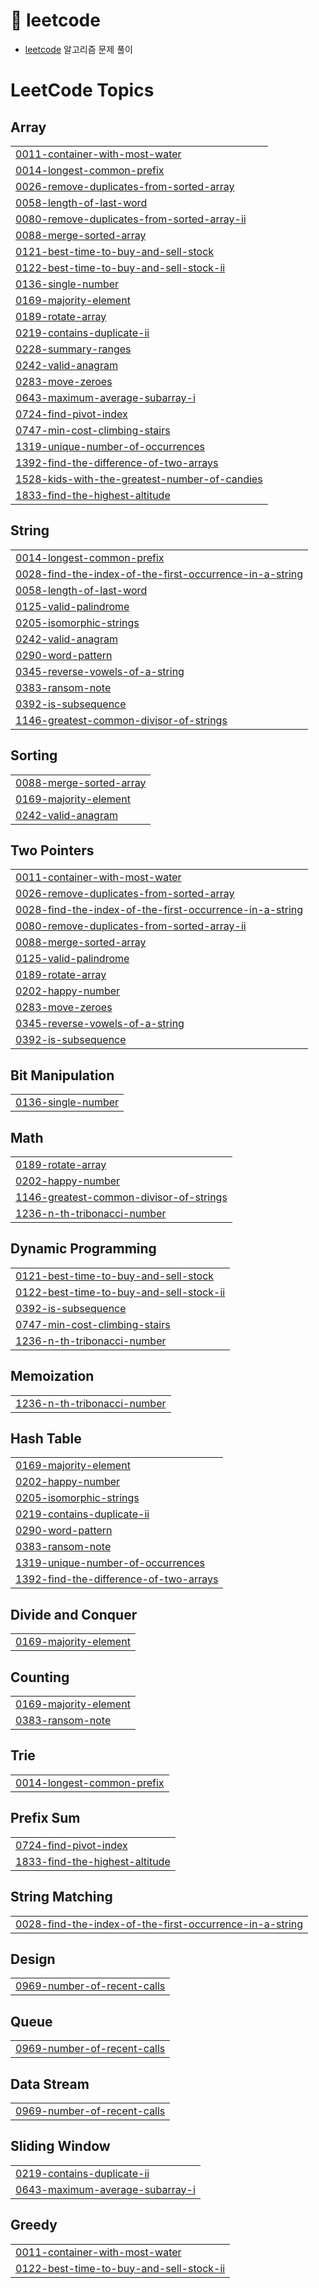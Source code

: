 # 💭 leetcode
- [leetcode](https://leetcode.com/problemset/) 알고리즘 문제 풀이

<!---LeetCode Topics Start-->
# LeetCode Topics
## Array
|  |
| ------- |
| [0011-container-with-most-water](https://github.com/hayanmini/leetcode/tree/master/0011-container-with-most-water) |
| [0014-longest-common-prefix](https://github.com/hayanmini/leetcode/tree/master/0014-longest-common-prefix) |
| [0026-remove-duplicates-from-sorted-array](https://github.com/hayanmini/leetcode/tree/master/0026-remove-duplicates-from-sorted-array) |
| [0058-length-of-last-word](https://github.com/hayanmini/leetcode/tree/master/0058-length-of-last-word) |
| [0080-remove-duplicates-from-sorted-array-ii](https://github.com/hayanmini/leetcode/tree/master/0080-remove-duplicates-from-sorted-array-ii) |
| [0088-merge-sorted-array](https://github.com/hayanmini/leetcode/tree/master/0088-merge-sorted-array) |
| [0121-best-time-to-buy-and-sell-stock](https://github.com/hayanmini/leetcode/tree/master/0121-best-time-to-buy-and-sell-stock) |
| [0122-best-time-to-buy-and-sell-stock-ii](https://github.com/hayanmini/leetcode/tree/master/0122-best-time-to-buy-and-sell-stock-ii) |
| [0136-single-number](https://github.com/hayanmini/leetcode/tree/master/0136-single-number) |
| [0169-majority-element](https://github.com/hayanmini/leetcode/tree/master/0169-majority-element) |
| [0189-rotate-array](https://github.com/hayanmini/leetcode/tree/master/0189-rotate-array) |
| [0219-contains-duplicate-ii](https://github.com/hayanmini/leetcode/tree/master/0219-contains-duplicate-ii) |
| [0228-summary-ranges](https://github.com/hayanmini/leetcode/tree/master/0228-summary-ranges) |
| [0242-valid-anagram](https://github.com/hayanmini/leetcode/tree/master/0242-valid-anagram) |
| [0283-move-zeroes](https://github.com/hayanmini/leetcode/tree/master/0283-move-zeroes) |
| [0643-maximum-average-subarray-i](https://github.com/hayanmini/leetcode/tree/master/0643-maximum-average-subarray-i) |
| [0724-find-pivot-index](https://github.com/hayanmini/leetcode/tree/master/0724-find-pivot-index) |
| [0747-min-cost-climbing-stairs](https://github.com/hayanmini/leetcode/tree/master/0747-min-cost-climbing-stairs) |
| [1319-unique-number-of-occurrences](https://github.com/hayanmini/leetcode/tree/master/1319-unique-number-of-occurrences) |
| [1392-find-the-difference-of-two-arrays](https://github.com/hayanmini/leetcode/tree/master/1392-find-the-difference-of-two-arrays) |
| [1528-kids-with-the-greatest-number-of-candies](https://github.com/hayanmini/leetcode/tree/master/1528-kids-with-the-greatest-number-of-candies) |
| [1833-find-the-highest-altitude](https://github.com/hayanmini/leetcode/tree/master/1833-find-the-highest-altitude) |
## String
|  |
| ------- |
| [0014-longest-common-prefix](https://github.com/hayanmini/leetcode/tree/master/0014-longest-common-prefix) |
| [0028-find-the-index-of-the-first-occurrence-in-a-string](https://github.com/hayanmini/leetcode/tree/master/0028-find-the-index-of-the-first-occurrence-in-a-string) |
| [0058-length-of-last-word](https://github.com/hayanmini/leetcode/tree/master/0058-length-of-last-word) |
| [0125-valid-palindrome](https://github.com/hayanmini/leetcode/tree/master/0125-valid-palindrome) |
| [0205-isomorphic-strings](https://github.com/hayanmini/leetcode/tree/master/0205-isomorphic-strings) |
| [0242-valid-anagram](https://github.com/hayanmini/leetcode/tree/master/0242-valid-anagram) |
| [0290-word-pattern](https://github.com/hayanmini/leetcode/tree/master/0290-word-pattern) |
| [0345-reverse-vowels-of-a-string](https://github.com/hayanmini/leetcode/tree/master/0345-reverse-vowels-of-a-string) |
| [0383-ransom-note](https://github.com/hayanmini/leetcode/tree/master/0383-ransom-note) |
| [0392-is-subsequence](https://github.com/hayanmini/leetcode/tree/master/0392-is-subsequence) |
| [1146-greatest-common-divisor-of-strings](https://github.com/hayanmini/leetcode/tree/master/1146-greatest-common-divisor-of-strings) |
## Sorting
|  |
| ------- |
| [0088-merge-sorted-array](https://github.com/hayanmini/leetcode/tree/master/0088-merge-sorted-array) |
| [0169-majority-element](https://github.com/hayanmini/leetcode/tree/master/0169-majority-element) |
| [0242-valid-anagram](https://github.com/hayanmini/leetcode/tree/master/0242-valid-anagram) |
## Two Pointers
|  |
| ------- |
| [0011-container-with-most-water](https://github.com/hayanmini/leetcode/tree/master/0011-container-with-most-water) |
| [0026-remove-duplicates-from-sorted-array](https://github.com/hayanmini/leetcode/tree/master/0026-remove-duplicates-from-sorted-array) |
| [0028-find-the-index-of-the-first-occurrence-in-a-string](https://github.com/hayanmini/leetcode/tree/master/0028-find-the-index-of-the-first-occurrence-in-a-string) |
| [0080-remove-duplicates-from-sorted-array-ii](https://github.com/hayanmini/leetcode/tree/master/0080-remove-duplicates-from-sorted-array-ii) |
| [0088-merge-sorted-array](https://github.com/hayanmini/leetcode/tree/master/0088-merge-sorted-array) |
| [0125-valid-palindrome](https://github.com/hayanmini/leetcode/tree/master/0125-valid-palindrome) |
| [0189-rotate-array](https://github.com/hayanmini/leetcode/tree/master/0189-rotate-array) |
| [0202-happy-number](https://github.com/hayanmini/leetcode/tree/master/0202-happy-number) |
| [0283-move-zeroes](https://github.com/hayanmini/leetcode/tree/master/0283-move-zeroes) |
| [0345-reverse-vowels-of-a-string](https://github.com/hayanmini/leetcode/tree/master/0345-reverse-vowels-of-a-string) |
| [0392-is-subsequence](https://github.com/hayanmini/leetcode/tree/master/0392-is-subsequence) |
## Bit Manipulation
|  |
| ------- |
| [0136-single-number](https://github.com/hayanmini/leetcode/tree/master/0136-single-number) |
## Math
|  |
| ------- |
| [0189-rotate-array](https://github.com/hayanmini/leetcode/tree/master/0189-rotate-array) |
| [0202-happy-number](https://github.com/hayanmini/leetcode/tree/master/0202-happy-number) |
| [1146-greatest-common-divisor-of-strings](https://github.com/hayanmini/leetcode/tree/master/1146-greatest-common-divisor-of-strings) |
| [1236-n-th-tribonacci-number](https://github.com/hayanmini/leetcode/tree/master/1236-n-th-tribonacci-number) |
## Dynamic Programming
|  |
| ------- |
| [0121-best-time-to-buy-and-sell-stock](https://github.com/hayanmini/leetcode/tree/master/0121-best-time-to-buy-and-sell-stock) |
| [0122-best-time-to-buy-and-sell-stock-ii](https://github.com/hayanmini/leetcode/tree/master/0122-best-time-to-buy-and-sell-stock-ii) |
| [0392-is-subsequence](https://github.com/hayanmini/leetcode/tree/master/0392-is-subsequence) |
| [0747-min-cost-climbing-stairs](https://github.com/hayanmini/leetcode/tree/master/0747-min-cost-climbing-stairs) |
| [1236-n-th-tribonacci-number](https://github.com/hayanmini/leetcode/tree/master/1236-n-th-tribonacci-number) |
## Memoization
|  |
| ------- |
| [1236-n-th-tribonacci-number](https://github.com/hayanmini/leetcode/tree/master/1236-n-th-tribonacci-number) |
## Hash Table
|  |
| ------- |
| [0169-majority-element](https://github.com/hayanmini/leetcode/tree/master/0169-majority-element) |
| [0202-happy-number](https://github.com/hayanmini/leetcode/tree/master/0202-happy-number) |
| [0205-isomorphic-strings](https://github.com/hayanmini/leetcode/tree/master/0205-isomorphic-strings) |
| [0219-contains-duplicate-ii](https://github.com/hayanmini/leetcode/tree/master/0219-contains-duplicate-ii) |
| [0290-word-pattern](https://github.com/hayanmini/leetcode/tree/master/0290-word-pattern) |
| [0383-ransom-note](https://github.com/hayanmini/leetcode/tree/master/0383-ransom-note) |
| [1319-unique-number-of-occurrences](https://github.com/hayanmini/leetcode/tree/master/1319-unique-number-of-occurrences) |
| [1392-find-the-difference-of-two-arrays](https://github.com/hayanmini/leetcode/tree/master/1392-find-the-difference-of-two-arrays) |
## Divide and Conquer
|  |
| ------- |
| [0169-majority-element](https://github.com/hayanmini/leetcode/tree/master/0169-majority-element) |
## Counting
|  |
| ------- |
| [0169-majority-element](https://github.com/hayanmini/leetcode/tree/master/0169-majority-element) |
| [0383-ransom-note](https://github.com/hayanmini/leetcode/tree/master/0383-ransom-note) |
## Trie
|  |
| ------- |
| [0014-longest-common-prefix](https://github.com/hayanmini/leetcode/tree/master/0014-longest-common-prefix) |
## Prefix Sum
|  |
| ------- |
| [0724-find-pivot-index](https://github.com/hayanmini/leetcode/tree/master/0724-find-pivot-index) |
| [1833-find-the-highest-altitude](https://github.com/hayanmini/leetcode/tree/master/1833-find-the-highest-altitude) |
## String Matching
|  |
| ------- |
| [0028-find-the-index-of-the-first-occurrence-in-a-string](https://github.com/hayanmini/leetcode/tree/master/0028-find-the-index-of-the-first-occurrence-in-a-string) |
## Design
|  |
| ------- |
| [0969-number-of-recent-calls](https://github.com/hayanmini/leetcode/tree/master/0969-number-of-recent-calls) |
## Queue
|  |
| ------- |
| [0969-number-of-recent-calls](https://github.com/hayanmini/leetcode/tree/master/0969-number-of-recent-calls) |
## Data Stream
|  |
| ------- |
| [0969-number-of-recent-calls](https://github.com/hayanmini/leetcode/tree/master/0969-number-of-recent-calls) |
## Sliding Window
|  |
| ------- |
| [0219-contains-duplicate-ii](https://github.com/hayanmini/leetcode/tree/master/0219-contains-duplicate-ii) |
| [0643-maximum-average-subarray-i](https://github.com/hayanmini/leetcode/tree/master/0643-maximum-average-subarray-i) |
## Greedy
|  |
| ------- |
| [0011-container-with-most-water](https://github.com/hayanmini/leetcode/tree/master/0011-container-with-most-water) |
| [0122-best-time-to-buy-and-sell-stock-ii](https://github.com/hayanmini/leetcode/tree/master/0122-best-time-to-buy-and-sell-stock-ii) |
<!---LeetCode Topics End-->

